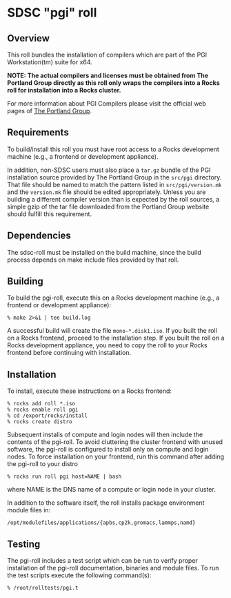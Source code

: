 # SDSC "pgi" roll

## Overview

This roll bundles the installation of compilers which are part of the PGI Workstation(tm) suite for x64.

**NOTE: The actual compilers and licenses must be obtained from The Portland Group directly as this roll only wraps the compilers into a Rocks roll for installation into a Rocks cluster.**

For more information about PGI Compilers please visit the official web pages of
<a href="http://www.pgroup.com" target="_blank">The Portland Group</a>.


## Requirements

To build/install this roll you must have root access to a Rocks development
machine (e.g., a frontend or development appliance).

In addition, non-SDSC users must also place a `tar.gz` bundle of the PGI
installation source provided by The Portland Group in the `src/pgi` directory.
That file should be named to match the pattern listed in `src/pgi/version.mk`
and the `version.mk` file should be edited appropriately.
Unless you are building a different compiler version than is expected by the
roll sources, a simple gzip of the tar file downloaded from the Portland Group
website should fulfill this requirement.


## Dependencies

The sdsc-roll must be installed on the build machine, since the build process
depends on make include files provided by that roll.


## Building

To build the pgi-roll, execute this on a Rocks development
machine (e.g., a frontend or development appliance):

```shell
% make 2>&1 | tee build.log
```

A successful build will create the file `mono-*.disk1.iso`.  If you built the
roll on a Rocks frontend, proceed to the installation step. If you built the
roll on a Rocks development appliance, you need to copy the roll to your Rocks
frontend before continuing with installation.


## Installation

To install, execute these instructions on a Rocks frontend:

```shell
% rocks add roll *.iso
% rocks enable roll pgi
% cd /export/rocks/install
% rocks create distro
```

Subsequent installs of compute and login nodes will then include the contents
of the pgi-roll.  To avoid cluttering the cluster frontend with unused
software, the pgi-roll is configured to install only on compute and
login nodes. To force installation on your frontend, run this command after
adding the pgi-roll to your distro

```shell
% rocks run roll pgi host=NAME | bash
```

where NAME is the DNS name of a compute or login node in your cluster.

In addition to the software itself, the roll installs package environment
module files in:

```shell
/opt/modulefiles/applications/{apbs,cp2k,gromacs,lammps,namd}
```



## Testing

The pgi-roll includes a test script which can be run to verify proper
installation of the pgi-roll documentation, binaries and module files. To
run the test scripts execute the following command(s):

```shell
% /root/rolltests/pgi.t 
```
